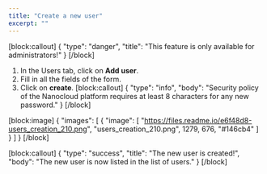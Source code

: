 ```yaml
---
title: "Create a new user"
excerpt: ""
---
```

[block:callout]
{
  "type": "danger",
  "title": "This feature is only available for administrators!"
}
[/block]
1. In the Users tab, click on **Add user**.
2. Fill in all the fields of the form.
3. Click on **create**.
[block:callout]
{
  "type": "info",
  "body": "Security policy of the Nanocloud platform requires at least 8 characters for any new password."
}
[/block]

[block:image]
{
  "images": [
    {
      "image": [
        "https://files.readme.io/e6f48d8-users_creation_210.png",
        "users_creation_210.png",
        1279,
        676,
        "#146cb4"
      ]
    }
  ]
}
[/block]

[block:callout]
{
  "type": "success",
  "title": "The new user is created!",
  "body": "The new user is now listed in the list of users."
}
[/block]